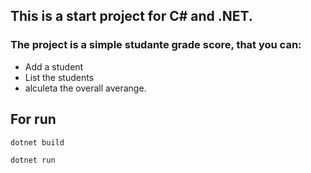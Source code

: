 ## This is a start project for C# and .NET.

### The project is a simple studante grade score, that you can:

- Add a student
- List the students
- alculeta the overall averange.


## For run
```
dotnet build
```

```
dotnet run
```